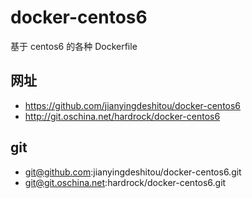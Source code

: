 # docker-centos6

基于 centos6 的各种 Dockerfile

## 网址

* https://github.com/jianyingdeshitou/docker-centos6
* http://git.oschina.net/hardrock/docker-centos6

## git

* git@github.com:jianyingdeshitou/docker-centos6.git
* git@git.oschina.net:hardrock/docker-centos6.git

